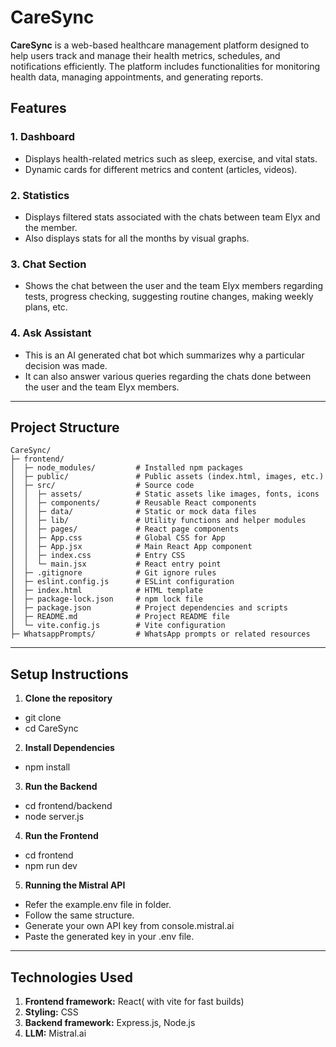 # CareSync

**CareSync** is a web-based healthcare management platform designed to help users track and manage their health metrics, schedules, and notifications efficiently. The platform includes functionalities for monitoring health data, managing appointments, and generating reports.  

## Features

### 1. Dashboard
- Displays health-related metrics such as sleep, exercise, and vital stats.
- Dynamic cards for different metrics and content (articles, videos).

### 2. Statistics
- Displays filtered stats associated with the chats between team Elyx and the member.
- Also displays stats for all the months by visual graphs.

### 3. Chat Section
- Shows the chat between the user and the team Elyx members regarding tests, progress checking, suggesting routine changes, making weekly plans, etc.

### 4. Ask Assistant
- This is an AI generated chat bot which summarizes why a particular decision was made.
- It can also answer various queries regarding the chats done between the user and the team Elyx members.

---

## Project Structure
```
CareSync/
├─ frontend/
│  ├─ node_modules/         # Installed npm packages
│  ├─ public/               # Public assets (index.html, images, etc.)
│  ├─ src/                  # Source code
│  │  ├─ assets/            # Static assets like images, fonts, icons
│  │  ├─ components/        # Reusable React components
│  │  ├─ data/              # Static or mock data files
│  │  ├─ lib/               # Utility functions and helper modules
│  │  ├─ pages/             # React page components
│  │  ├─ App.css            # Global CSS for App
│  │  ├─ App.jsx            # Main React App component
│  │  ├─ index.css          # Entry CSS
│  │  └─ main.jsx           # React entry point
│  ├─ .gitignore            # Git ignore rules
│  ├─ eslint.config.js      # ESLint configuration
│  ├─ index.html            # HTML template
│  ├─ package-lock.json     # npm lock file
│  ├─ package.json          # Project dependencies and scripts
│  ├─ README.md             # Project README file
│  └─ vite.config.js        # Vite configuration
├─ WhatsappPrompts/         # WhatsApp prompts or related resources
```

---

## Setup Instructions

1. **Clone the repository**
- git clone <repo-url>
- cd CareSync

2. **Install Dependencies**
- npm install

3. **Run the Backend**
- cd frontend/backend
- node server.js

4. **Run the Frontend**
- cd frontend
- npm run dev

5. **Running the Mistral API**
- Refer the example.env file in folder.
- Follow the same structure.
- Generate your own API key from console.mistral.ai
- Paste the generated key in your .env file.

---

## Technologies Used
1. **Frontend framework:** React( with vite for fast builds)
2. **Styling:** CSS
3. **Backend framework:** Express.js, Node.js
4. **LLM:** Mistral.ai
